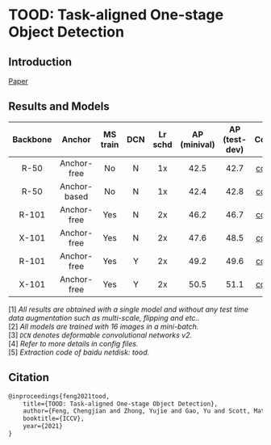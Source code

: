 # TOOD: Task-aligned One-stage Object Detection

## Introduction

<!-- [ALGORITHM] -->

[Paper](https://arxiv.org/abs/2108.07755)

## Results and Models

| Backbone |    Anchor    | MS train |  DCN  | Lr schd | AP (minival) | AP (test-dev) |                            Config                            |                                                                        Download                                                                         |
| :------: | :----------: | :------: | :---: | :-----: | :----------: | :-----------: | :----------------------------------------------------------: | :-----------------------------------------------------------------------------------------------------------------------------------------------------: |
|   R-50   | Anchor-free  |    No    |   N   |   1x    |     42.5     |     42.7      |              [config](tood_r50_fpn_1x_coco.py)               | [google](https://drive.google.com/file/d/1M7ccIsfQKA5pEtgMlRSadokLu_cFKO4B/view?usp=sharing) / [baidu](https://pan.baidu.com/s/1rjAwcX2rq5xTm7_9AdWR2Q) |
|   R-50   | Anchor-based |    No    |   N   |   1x    |     42.4     |     42.8      |        [config](tood_r50_fpn_anchor_based_1x_coco.py)        | [google](https://drive.google.com/file/d/1G3Waqs3Xh7h1bfwcUfek91S1JKRCTAdV/view?usp=sharing) / [baidu](https://pan.baidu.com/s/1E_Lsxj4GXhe7iPL6feVa5Q) |
|  R-101   | Anchor-free  |   Yes    |   N   |   2x    |     46.2     |     46.7      |          [config](tood_r101_fpn_mstrain_2x_coco.py)          | [google](https://drive.google.com/file/d/14NTtLVpG0I75jb55hB6smnibknkQ4wdb/view?usp=sharing) / [baidu](https://pan.baidu.com/s/1Py-73Xysv5w5Gvqysc_RxA) |
|  X-101   | Anchor-free  |   Yes    |   N   |   2x    |     47.6     |     48.5      |       [config](tood_x101_64x4d_fpn_mstrain_2x_coco.py)       | [google](https://drive.google.com/file/d/1IbCZ5Lim_vkgRctsJ7Sb8czrOFQpmuRF/view?usp=sharing) / [baidu](https://pan.baidu.com/s/1Y-CNmcHZtrWUFCrocSjiEA) |
|  R-101   | Anchor-free  |   Yes    |   Y   |   2x    |     49.2     |     49.6      |    [config](tood_r101_fpn_dconv_c3-c5_mstrain_2x_coco.py)    | [google](https://drive.google.com/file/d/1ufipVoODv-NgthQ8ZvLeW12TEIsCgWl5/view?usp=sharing) / [baidu](https://pan.baidu.com/s/1BfgMtKprAzoTBm91XEQk4Q) |
|  X-101   | Anchor-free  |   Yes    |   Y   |   2x    |     50.5     |     51.1      | [config](tood_x101_64x4d_fpn_dconv_c4-c5_mstrain_2x_coco.py) | [google](https://drive.google.com/file/d/1xYSuZF5RfK81rJImNlTZWbIhPWfb5S5-/view?usp=sharing) / [baidu](https://pan.baidu.com/s/1g2qiGJVV_dZmVF5D20SsNg) |

[1] *All results are obtained with a single model and without any test time data augmentation such as multi-scale, flipping and etc..* \
[2] *All models are trained with 16 images in a mini-batch.* \
[3] *`DCN` denotes deformable convolutional networks v2.* \
[4] *Refer to more details in config files.* \
[5] *Extraction code of baidu netdisk: tood.*

## Citation

```latex
@inproceedings{feng2021tood,
    title={TOOD: Task-aligned One-stage Object Detection},
    author={Feng, Chengjian and Zhong, Yujie and Gao, Yu and Scott, Matthew R and Huang, Weilin},
    booktitle={ICCV},
    year={2021}
}
```
